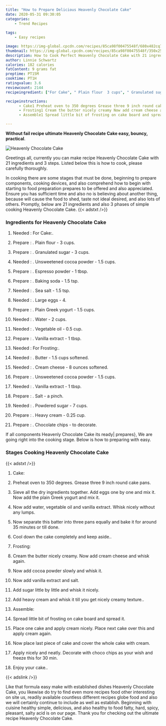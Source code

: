 ```yaml
---
title: "How to Prepare Delicious Heavenly Chocolate Cake"
date: 2020-05-31 09:30:05
categories:
    - Trend Recipes
    
tags:
    - Easy recipes

image: https://img-global.cpcdn.com/recipes/85ca98f00475548f/680x482cq70/heavenly-chocolate-cake-recipe-main-photo.jpg
thumbnail: https://img-global.cpcdn.com/recipes/85ca98f00475548f/350x250cq70/heavenly-chocolate-cake-recipe-main-photo.jpg
description: How to Cook Perfect Heavenly Chocolate Cake with 21 ingredients and 3 stages of easy cooking.
author: Linnie Schwartz
calories: 182 calories
fatContent: 9 grams fat
preptime: PT15M
cooktime: PT1H
ratingvalue: 3.6
reviewcount: 2144
recipeingredient: ["For Cake", " Plain flour  3 cups", " Granulated sugar  3 cups", " Unsweetened cocoa powder  15 cups", " Espresso powder  1 tbsp", " Baking soda  15 tsp", " Sea salt  15 tsp", " Large eggs  4", " Plain Greek yogurt  15 cups", " Water  2 cups", " Vegetable oil  05 cup", " Vanilla extract  1 tbsp", "For Frosting", " Butter  15 cups softened", " Cream cheese  8 ounces softened", " Unsweetened cocoa powder  15 cups", " Vanilla extract  1 tbsp", " Salt  a pinch", " Powdered sugar  7 cups", " Heavy cream  025 cup", " Chocolate chips  to decorate"]

recipeinstructions: 
      - Cake1 Preheat oven to 350 degrees Grease three 9 inch round cake pans2 Sieve all the dry ingredients together Add eggs one by one and mix it Now add the plain Greek yogurt and mix it3 Now add water vegetable oil and vanilla extract Whisk nicely without any lumps4 Now separate this batter into three pans equally and bake it for around 35 minutes or till done5 Cool down the cake completely and keep aside 
      - Frosting1 Cream the butter nicely creamy Now add cream cheese and whisk again2 Now add cocoa powder slowly and whisk it3 Now add vanilla extract and salt4 Add sugar little by little and whisk it nicely5 Add heavy cream and whisk it till you get nicely creamy texture 
      - Assemble1 Spread little bit of frosting on cake board and spread it2 Place one cake and apply cream nicely Place next cake over this and apply cream again3 Now place last piece of cake and cover the whole cake with cream4 Apply nicely and neatly Decorate with choco chips as your wish and freeze this for 30 min5 Enjoy your cake

---
```




**Without fail recipe ultimate Heavenly Chocolate Cake easy, bouncy, practical**. 


![Heavenly Chocolate Cake](https://img-global.cpcdn.com/recipes/85ca98f00475548f/680x482cq70/heavenly-chocolate-cake-recipe-main-photo.jpg "Heavenly Chocolate Cake")




Greetings all, currently you can make recipe Heavenly Chocolate Cake with 21 ingredients and 3 steps. Listed below this is how to cook, please carefully thoroughly.

In cooking there are some stages that must be done, beginning to prepare components, cooking devices, and also comprehend how to begin with starting to food preparation prepares to be offered and also appreciated. Ensure you has sufficient time and also no is believing about another thing, because will cause the food to shed, taste not ideal desired, and also lots of others. Promptly, below are 21 ingredients and also 3 phases of simple cooking Heavenly Chocolate Cake.
{{< adstxt />}}

### Ingredients for Heavenly Chocolate Cake


1. Needed  : For Cake:.

1. Prepare  : . Plain flour - 3 cups.

1. Prepare  : . Granulated sugar - 3 cups.

1. Needed  : . Unsweetened cocoa powder - 1.5 cups.

1. Prepare  : . Espresso powder - 1 tbsp.

1. Prepare  : . Baking soda - 1.5 tsp.

1. Needed  : . Sea salt - 1.5 tsp.

1. Needed  : . Large eggs - 4.

1. Prepare  : . Plain Greek yogurt - 1.5 cups.

1. Needed  : . Water - 2 cups.

1. Needed  : . Vegetable oil - 0.5 cup.

1. Prepare  : . Vanilla extract - 1 tbsp.

1. Needed  : For Frosting:.

1. Needed  : . Butter - 1.5 cups softened.

1. Needed  : . Cream cheese - 8 ounces softened.

1. Prepare  : . Unsweetened cocoa powder - 1.5 cups.

1. Needed  : . Vanilla extract - 1 tbsp.

1. Prepare  : . Salt - a pinch.

1. Needed  : . Powdered sugar - 7 cups.

1. Prepare  : . Heavy cream - 0.25 cup.

1. Prepare  : . Chocolate chips - to decorate.



If all components Heavenly Chocolate Cake its ready| prepares}, We are going right into the cooking stage. Below is how to preparing with easy.

### Stages Cooking Heavenly Chocolate Cake

{{< adstxt />}}


1. Cake:

1. Preheat oven to 350 degrees. Grease three 9 inch round cake pans.

2. Sieve all the dry ingredients together. Add eggs one by one and mix it. Now add the plain Greek yogurt and mix it.

3. Now add water, vegetable oil and vanilla extract. Whisk nicely without any lumps.

4. Now separate this batter into three pans equally and bake it for around 35 minutes or till done.

5. Cool down the cake completely and keep aside..



1. Frosting:

1. Cream the butter nicely creamy. Now add cream cheese and whisk again.

2. Now add cocoa powder slowly and whisk it.

3. Now add vanilla extract and salt.

4. Add sugar little by little and whisk it nicely.

5. Add heavy cream and whisk it till you get nicely creamy texture..



1. Assemble:

1. Spread little bit of frosting on cake board and spread it.

2. Place one cake and apply cream nicely. Place next cake over this and apply cream again.

3. Now place last piece of cake and cover the whole cake with cream.

4. Apply nicely and neatly. Decorate with choco chips as your wish and freeze this for 30 min.

5. Enjoy your cake..





{{< adslink />}}

Like that formula easy make with established dishes Heavenly Chocolate Cake, you likewise do try to find even more recipes food other interesting on site us, readily available countless different recipes globe food and also we will certainly continue to include as well as establish. Beginning with cuisine healthy simple, delicious, and also healthy to food fatty, hard, spicy, pleasant, salty acid is on our page. Thank you for checking out the ultimate recipe Heavenly Chocolate Cake.
